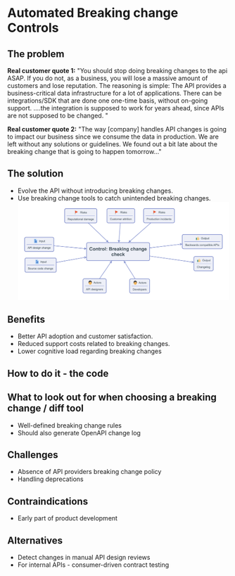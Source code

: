# Automated Breaking change Controls

## The problem

**Real customer quote 1:**  "You should stop doing breaking changes to the api ASAP. If you do not, as a business, you will lose a massive amount of customers and lose reputation. The reasoning is simple: The API provides a business-critical data infrastructure for a lot of applications.
There can be integrations/SDK that are done one one-time basis, without on-going support. ....the integration is supposed to work for years ahead, since APIs are not supposed to be changed. "

**Real customer quote 2:** "The way [company] handles API changes is going to impact our business since we consume the data in production. We are left without any solutions or guidelines. We found out a bit late about the breaking change that is going to happen tomorrow..."

## The solution
- Evolve the API without introducing breaking changes.
- Use breaking change tools to catch unintended breaking changes.
 ![Breaking Change Control](./breaking_change.png)

## Benefits
- Better API adoption and customer satisfaction.
- Reduced support costs related to breaking changes. 
- Lower cognitive load regarding breaking changes 

## How to do it - the code

## What to look out for when choosing a breaking change / diff tool
- Well-defined breaking change rules
- Should also generate OpenAPI change log 

## Challenges
- Absence of API providers breaking change policy
- Handling deprecations

## Contraindications
- Early part of product development

## Alternatives
- Detect changes in manual API design reviews
- For internal APIs - consumer-driven contract testing 